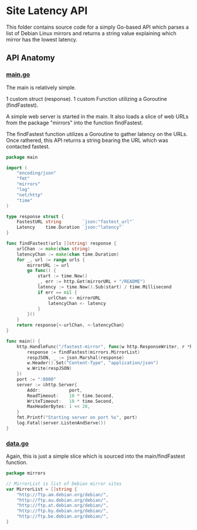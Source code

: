 # Site Latency API

This folder contains source code for a simply Go-based API which parses a list of Debian Linux mirrors and returns a string value explaining which mirror has the lowest latency.

## API Anatomy

### <a href="https://github.com/excircle/golang_apis/blob/master/web_latency_API/main.go">main.go</a>

The main is relatively simple.

1 custom struct (response).
1 custom Function utilizing a Goroutine (findFastest).

A simple web server is started in the main. It also loads a slice of web URLs from the package "mirrors" into the function findFastest.

The findFastest function utilizes a Goroutine to gather latency on the URLs. Once rathered, this API returns a string bearing the URL which was contacted fastest.

```go
package main

import (
	"encoding/json"
	"fmt"
	"mirrors"
	"log"
	"net/http"
	"time"
)

type response struct {
	FastestURL string        `json:"fastest_url"`
	Latency    time.Duration `json:"latency"`
}

func findFastest(urls []string) response {
	urlChan := make(chan string)
	latencyChan := make(chan time.Duration)
	for _, url := range urls {
		mirrorURL := url
		go func() {
			start := time.Now()
			_, err := http.Get(mirrorURL + "/README")
			latency := time.Now().Sub(start) / time.Millisecond
			if err == nil {
				urlChan <- mirrorURL
				latencyChan <- latency
			}
		}()
	}
	return response{<-urlChan, <-latencyChan}
}

func main() {
	http.HandleFunc("/fastest-mirror", func(w http.ResponseWriter, r *http.Request) {
		response := findFastest(mirrors.MirrorList)
		respJSON, _ := json.Marshal(response)
		w.Header().Set("Content-Type", "application/json")
		w.Write(respJSON)
	})
	port := ":8000"
	server := &http.Server{
		Addr:           port,
		ReadTimeout:    10 * time.Second,
		WriteTimeout:   10 * time.Second,
		MaxHeaderBytes: 1 << 20,
	}
	fmt.Printf("Starting server on port %s", port)
	log.Fatal(server.ListenAndServe())
}
```

### <a href="https://github.com/excircle/golang_apis/blob/master/web_latency_API/data.go">data.go</a>

Again, this is just a simple slice which is sourced into the main/findFastest function.
```go
package mirrors

// MirrorList is list of Debian mirror sites
var MirrorList = []string {
	"http://ftp.am.debian.org/debian/",
	"http://ftp.au.debian.org/debian/",
	"http://ftp.at.debian.org/debian/",
	"http://ftp.by.debian.org/debian/",
	"http://ftp.be.debian.org/debian/",
}
```
